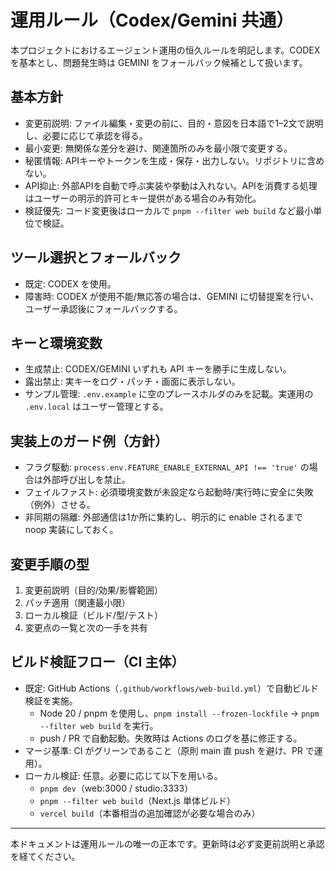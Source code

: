 # 運用ルール（Codex/Gemini 共通）

本プロジェクトにおけるエージェント運用の恒久ルールを明記します。CODEX を基本とし、問題発生時は GEMINI をフォールバック候補として扱います。

## 基本方針
- 変更前説明: ファイル編集・変更の前に、目的・意図を日本語で1–2文で説明し、必要に応じて承認を得る。
- 最小変更: 無関係な差分を避け、関連箇所のみを最小限で変更する。
- 秘匿情報: APIキーやトークンを生成・保存・出力しない。リポジトリに含めない。
- API抑止: 外部APIを自動で呼ぶ実装や挙動は入れない。APIを消費する処理はユーザーの明示的許可とキー提供がある場合のみ有効化。
- 検証優先: コード変更後はローカルで `pnpm --filter web build` など最小単位で検証。

## ツール選択とフォールバック
- 既定: CODEX を使用。
- 障害時: CODEX が使用不能/無応答の場合は、GEMINI に切替提案を行い、ユーザー承認後にフォールバックする。

## キーと環境変数
- 生成禁止: CODEX/GEMINI いずれも API キーを勝手に生成しない。
- 露出禁止: 実キーをログ・パッチ・画面に表示しない。
- サンプル管理: `.env.example` に空のプレースホルダのみを記載。実運用の `.env.local` はユーザー管理とする。

## 実装上のガード例（方針）
- フラグ駆動: `process.env.FEATURE_ENABLE_EXTERNAL_API !== 'true'` の場合は外部呼び出しを禁止。
- フェイルファスト: 必須環境変数が未設定なら起動時/実行時に安全に失敗（例外）させる。
- 非同期の隔離: 外部通信は1か所に集約し、明示的に enable されるまで noop 実装にしておく。

## 変更手順の型
1) 変更前説明（目的/効果/影響範囲）
2) パッチ適用（関連最小限）
3) ローカル検証（ビルド/型/テスト）
4) 変更点の一覧と次の一手を共有

## ビルド検証フロー（CI 主体）
- 既定: GitHub Actions（`.github/workflows/web-build.yml`）で自動ビルド検証を実施。
  - Node 20 / pnpm を使用し、`pnpm install --frozen-lockfile` → `pnpm --filter web build` を実行。
  - push / PR で自動起動。失敗時は Actions のログを基に修正する。
- マージ基準: CI がグリーンであること（原則 main 直 push を避け、PR で運用）。
- ローカル検証: 任意。必要に応じて以下を用いる。
  - `pnpm dev`（web:3000 / studio:3333）
  - `pnpm --filter web build`（Next.js 単体ビルド）
  - `vercel build`（本番相当の追加確認が必要な場合のみ）

---
本ドキュメントは運用ルールの唯一の正本です。更新時は必ず変更前説明と承認を経てください。
